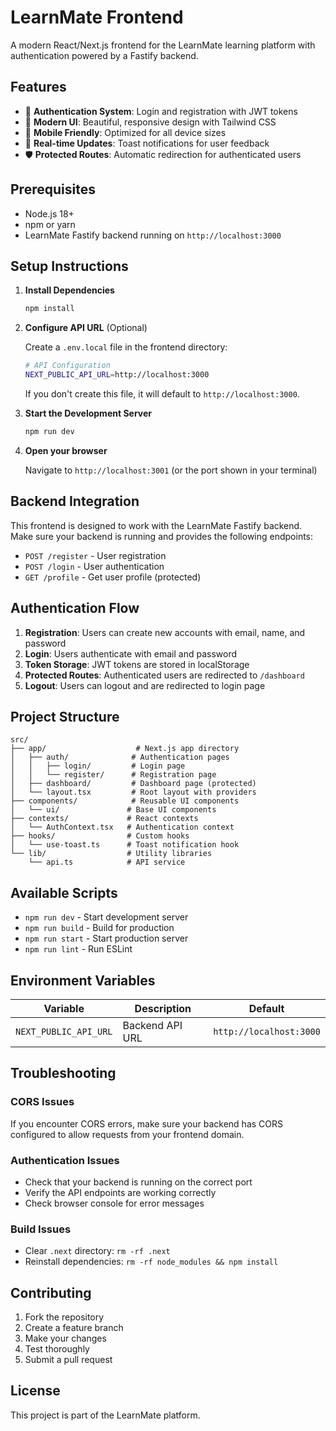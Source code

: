 # LearnMate Frontend

A modern React/Next.js frontend for the LearnMate learning platform with authentication powered by a Fastify backend.

## Features

- 🔐 **Authentication System**: Login and registration with JWT tokens
- 🎨 **Modern UI**: Beautiful, responsive design with Tailwind CSS
- 📱 **Mobile Friendly**: Optimized for all device sizes
- 🔄 **Real-time Updates**: Toast notifications for user feedback
- 🛡️ **Protected Routes**: Automatic redirection for authenticated users

## Prerequisites

- Node.js 18+
- npm or yarn
- LearnMate Fastify backend running on `http://localhost:3000`

## Setup Instructions

1. **Install Dependencies**

   ```bash
   npm install
   ```

2. **Configure API URL** (Optional)

   Create a `.env.local` file in the frontend directory:

   ```bash
   # API Configuration
   NEXT_PUBLIC_API_URL=http://localhost:3000
   ```

   If you don't create this file, it will default to `http://localhost:3000`.

3. **Start the Development Server**

   ```bash
   npm run dev
   ```

4. **Open your browser**

   Navigate to `http://localhost:3001` (or the port shown in your terminal)

## Backend Integration

This frontend is designed to work with the LearnMate Fastify backend. Make sure your backend is running and provides the following endpoints:

- `POST /register` - User registration
- `POST /login` - User authentication
- `GET /profile` - Get user profile (protected)

## Authentication Flow

1. **Registration**: Users can create new accounts with email, name, and password
2. **Login**: Users authenticate with email and password
3. **Token Storage**: JWT tokens are stored in localStorage
4. **Protected Routes**: Authenticated users are redirected to `/dashboard`
5. **Logout**: Users can logout and are redirected to login page

## Project Structure

```
src/
├── app/                    # Next.js app directory
│   ├── auth/              # Authentication pages
│   │   ├── login/         # Login page
│   │   └── register/      # Registration page
│   ├── dashboard/         # Dashboard page (protected)
│   └── layout.tsx         # Root layout with providers
├── components/            # Reusable UI components
│   └── ui/               # Base UI components
├── contexts/             # React contexts
│   └── AuthContext.tsx   # Authentication context
├── hooks/                # Custom hooks
│   └── use-toast.ts      # Toast notification hook
└── lib/                  # Utility libraries
    └── api.ts            # API service
```

## Available Scripts

- `npm run dev` - Start development server
- `npm run build` - Build for production
- `npm run start` - Start production server
- `npm run lint` - Run ESLint

## Environment Variables

| Variable              | Description     | Default                 |
| --------------------- | --------------- | ----------------------- |
| `NEXT_PUBLIC_API_URL` | Backend API URL | `http://localhost:3000` |

## Troubleshooting

### CORS Issues

If you encounter CORS errors, make sure your backend has CORS configured to allow requests from your frontend domain.

### Authentication Issues

- Check that your backend is running on the correct port
- Verify the API endpoints are working correctly
- Check browser console for error messages

### Build Issues

- Clear `.next` directory: `rm -rf .next`
- Reinstall dependencies: `rm -rf node_modules && npm install`

## Contributing

1. Fork the repository
2. Create a feature branch
3. Make your changes
4. Test thoroughly
5. Submit a pull request

## License

This project is part of the LearnMate platform.
